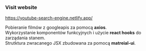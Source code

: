 ### Visit website

https://youtube-search-engine.netlify.app/

Pobieranie filmów z googleapis za pomocą <b>axios</b>.<br />
Wykorzystanie komponentów funkcyjnych i użycie <b>react hooks</b> do zarządania stanem.<br />
Strutktura zwracanego JSX zbudowana za pomocą <b>matreial-ui</b>.<br />
